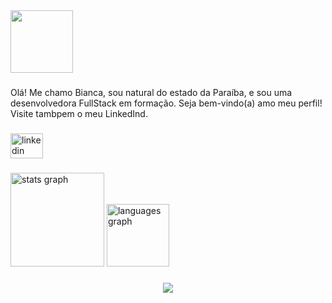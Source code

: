 <div align="left">
  <img height="100" src="https://i.pinimg.com/originals/7b/c9/79/7bc97918ccb4f3f4d3ce7db15848733c.gif"  />
</div>

###

<p align="left">Olá! Me chamo Bianca, sou natural do estado da Paraíba, e sou uma desenvolvedora FullStack em formação. Seja bem-vindo(a) amo meu perfil! Visite tambpem o meu LinkedInd.</p>

###

<div align="left">
  <a href="https://www.linkedin.com/in/bianca-costa-5a69aa217/" target="_blank">
    <img src="https://raw.githubusercontent.com/maurodesouza/profile-readme-generator/master/src/assets/icons/social/linkedin/default.svg" width="52" height="40" alt="linkedin logo"  />
  </a>
</div>

###

<div align="left">
  <img src="https://github-readme-stats.vercel.app/api?username=biancaofcosta&hide_title=false&hide_rank=false&show_icons=true&include_all_commits=true&count_private=true&disable_animations=false&theme=dracula&locale=en&hide_border=false&order=1" height="150" alt="stats graph"  />
  <img src="https://github-readme-stats.vercel.app/api/top-langs?username=biancaofcosta&locale=en&hide_title=false&layout=compact&card_width=320&langs_count=5&theme=dracula&hide_border=false&order=2" height="100" alt="languages graph"  />
</div>

###

<div align="center">
  <img src="https://visitor-badge.laobi.icu/badge?page_id=biancaofcosta.biancaofcosta&left_color=black&right_color=deeppink"  />
</div>

###
